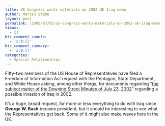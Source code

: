 ```yaml
---
title: US Congress wants materials on 2002 UK Iraq memo
author: Martin Stabe
layout: post
permalink: /2005/07/05/us-congress-wants-materials-on-2002-uk-iraq-memo/
views:
  - 21
btc_comment_counts:
  - 'a:0:{}'
btc_comment_summary:
  - 'a:0:{}'
categories:
  - Special Relationships
---
```

Fifty-two members of the US House of Representatives have filed a Freedom of Information Act request with the Pentagon, State Department, and White House asking, among other things, for documents regarding &ldquo;[the subject matter of the Downing Street Minutes of July 23, 2002][1]&rdquo; regarding a possible invasion of Iraq in 2002.

It&rsquo;s a huge, broad request, for more or less everything to do with Iraq since **George W. Bush** became president, but it should be interesting to see what the Representatives get back. Some of it might also make waves here in the UK.

 [1]: http://rawstory.com/news/2005/52_House_members_file_FOIA_request_seeking_documents_related_to_Downing_Street_minut_0630.html